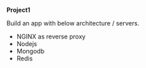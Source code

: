 **Project1**

Build an app with below architecture / servers.

- NGINX as reverse proxy
- Nodejs
- Mongodb
- Redis

